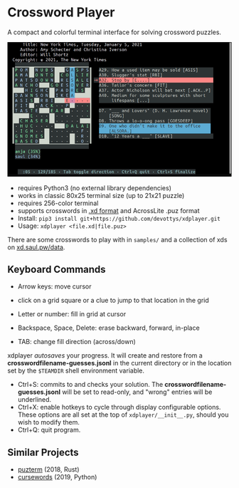# Crossword Player

A compact and colorful terminal interface for solving crossword puzzles.

![xddemo](xddemo.gif)

- requires Python3 (no external library dependencies)
- works in classic 80x25 terminal size (up to 21x21 puzzle)
- requires 256-color terminal
- supports crosswords in [.xd format](https://www.youtube.com/watch?v=9aHfK8EUIzg) and AcrossLite .puz format
- Install: `pip3 install git+https://github.com/devottys/xdplayer.git`
- Usage: `xdplayer <file.xd|file.puz>`

There are some crosswords to play with in `samples/` and a collection of xds on [xd.saul.pw/data](https://xd.saul.pw/data).

## Keyboard Commands

- Arrow keys: move cursor
- click on a grid square or a clue to jump to that location in the grid

- Letter or number: fill in grid at cursor
- Backspace, Space, Delete: erase backward, forward, in-place
- TAB: change fill direction (across/down)

xdplayer *autosaves* your progress. It will create and restore from a **crosswordfilename-guesses.jsonl**
in the current directory or in the location set by the `$TEAMDIR` shell environment variable.

- Ctrl+S: commits to and checks your solution. The **crosswordfilename-guesses.jsonl** will be set to read-only, and "wrong" entries will be underlined.
- Ctrl+X: enable hotkeys to cycle through display configurable options. These options are all set at the top of `xdplayer/__init__.py`, should you wish to modify them.
- Ctrl+Q: quit program.

## Similar Projects

- [puzterm](https://github.com/rparrett/puzterm) (2018, Rust)
- [cursewords](https://github.com/thisisparker/cursewords) (2019, Python)
